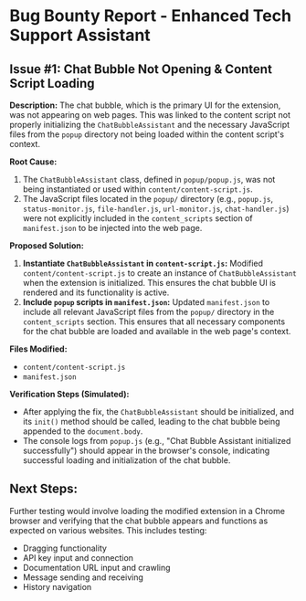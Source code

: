 # Bug Bounty Report - Enhanced Tech Support Assistant

## Issue #1: Chat Bubble Not Opening & Content Script Loading

**Description:** The chat bubble, which is the primary UI for the extension, was not appearing on web pages. This was linked to the content script not properly initializing the `ChatBubbleAssistant` and the necessary JavaScript files from the `popup` directory not being loaded within the content script's context.

**Root Cause:**
1.  The `ChatBubbleAssistant` class, defined in `popup/popup.js`, was not being instantiated or used within `content/content-script.js`.
2.  The JavaScript files located in the `popup/` directory (e.g., `popup.js`, `status-monitor.js`, `file-handler.js`, `url-monitor.js`, `chat-handler.js`) were not explicitly included in the `content_scripts` section of `manifest.json` to be injected into the web page.

**Proposed Solution:**
1.  **Instantiate `ChatBubbleAssistant` in `content-script.js`:** Modified `content/content-script.js` to create an instance of `ChatBubbleAssistant` when the extension is initialized. This ensures the chat bubble UI is rendered and its functionality is active.
2.  **Include `popup` scripts in `manifest.json`:** Updated `manifest.json` to include all relevant JavaScript files from the `popup/` directory in the `content_scripts` section. This ensures that all necessary components for the chat bubble are loaded and available in the web page's context.

**Files Modified:**
- `content/content-script.js`
- `manifest.json`

**Verification Steps (Simulated):**
- After applying the fix, the `ChatBubbleAssistant` should be initialized, and its `init()` method should be called, leading to the chat bubble being appended to the `document.body`.
- The console logs from `popup.js` (e.g., "Chat Bubble Assistant initialized successfully") should appear in the browser's console, indicating successful loading and initialization of the chat bubble.

## Next Steps:
Further testing would involve loading the modified extension in a Chrome browser and verifying that the chat bubble appears and functions as expected on various websites. This includes testing:
- Dragging functionality
- API key input and connection
- Documentation URL input and crawling
- Message sending and receiving
- History navigation




